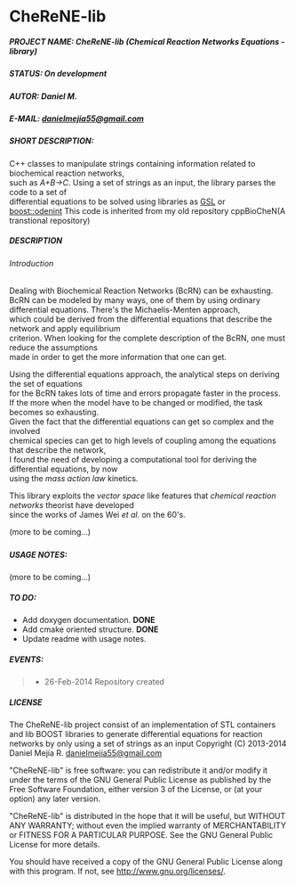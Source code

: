 CheReNE-lib
=======

##### PROJECT NAME:	CheReNE-lib (Chemical Reaction Networks Equations - library)  
##### STATUS:		On development    
##### AUTOR:		Daniel M.
##### E-MAIL:		[danielmejia55@gmail.com](mailto:danielmejia55@gmail.com)  
##### SHORT DESCRIPTION:  
C++ classes to manipulate strings containing information related to biochemical reaction networks,  
such as _A+B->C_. Using a set of strings as an input, the library parses the code to a set of  
differential equations to be solved using libraries as [GSL](http://www.gnu.org/software/gsl/) or  
[boost::odenint](http://www.boost.org/doc/libs/1_55_0b1/libs/numeric/odeint/doc/html/index.html) 
This code is inherited from my old repository cppBioCheN(A transtional repository)

##### DESCRIPTION   
###### Introduction   
Dealing with Biochemical Reaction Networks (BcRN) can be exhausting. BcRN can be modeled by many 
ways, one of them by using ordinary differential equations. There's the Michaelis-Menten approach,  
which could be derived from the differential equations that describe the network and apply equilibrium   
criterion. When looking for the complete description of the BcRN, one must reduce the assumptions  
made in order to get the more information that one can get.  
  
Using the differential equations approach, the analytical steps on deriving the set of equations   
for the BcRN takes lots of time and errors propagate faster in the process.   
If the more when the model have to be changed or modified, the task becomes so exhausting.   
Given the fact that the differential equations can get so complex and the involved   
chemical species can get to high levels of coupling among the equations that describe the network,  
I found the need of developing a computational tool for deriving the differential equations, by now  
using the _mass action law_ kinetics.

This library exploits the _vector space_ like features that _chemical reaction networks_ theorist have developed   
since the works of James Wei _et al._ on the 60's.

(more to be coming...)

#####

##### USAGE NOTES:  

(more to be coming...)

##### TO DO:
* Add doxygen documentation.  **DONE**
* Add cmake oriented structure. **DONE**  
* Update readme with usage notes.  

##### EVENTS:
>* 26-Feb-2014	Repository created  

##### LICENSE
    
The CheReNE-lib project consist of an  implementation of STL containers and lib BOOST libraries
to generate differential equations for reaction networks by only using a set of strings as an input
Copyright (C) 2013-2014  Daniel Mejía R. [danielmejia55@gmail.com](mailto:danielmejia55@gmail.com) 

"CheReNE-lib" is free software: you can redistribute it and/or modify
it under the terms of the GNU General Public License as published by
the Free Software Foundation, either version 3 of the License, or
(at your option) any later version.

"CheReNE-lib" is distributed in the hope that it will be useful,
but WITHOUT ANY WARRANTY; without even the implied warranty of
MERCHANTABILITY or FITNESS FOR A PARTICULAR PURPOSE.  See the
GNU General Public License for more details.

You should have received a copy of the GNU General Public License
along with this program.  If not, see <http://www.gnu.org/licenses/>.
